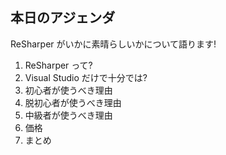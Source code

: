 ## 本日のアジェンダ

ReSharper がいかに素晴らしいかについて語ります!

1. ReSharper って?
2. Visual Studio だけで十分では?
3. 初心者が使うべき理由
4. 脱初心者が使うべき理由
5. 中級者が使うべき理由
6. 価格
7. まとめ
